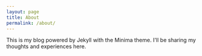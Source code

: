 ```yaml
---
layout: page
title: About
permalink: /about/
---
```


This is my blog powered by Jekyll with the Minima theme. I'll be sharing my thoughts and experiences here. 